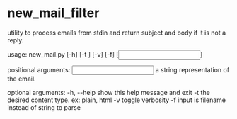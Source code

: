 new_mail_filter
===============

utility to process emails from stdin and return subject and body if it is not a reply.

usage: new_mail.py [-h] [-t <CONTENT TYPE>] [-v] [-f] [<INPUT>]

positional arguments:
  <INPUT>            a string representation of the email.

optional arguments:
  -h, --help         show this help message and exit
  -t <CONTENT TYPE>  the desired content type. ex: plain, html
  -v                 toggle verbosity
  -f                 input is filename instead of string to parse
